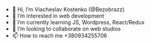 - 👋 Hi, I’m Viacheslav Kostenko (@Bezobrazz)
- 👀 I’m interested in web development
- 🌱 I’m currently learning JS, Wordpress, React/Redux 
- 💞️ I’m looking to collaborate on web studios
- 📫 How to reach me +380934255706

<!---
Bezobrazz/Bezobrazz is a ✨ special ✨ repository because its `README.md` (this file) appears on your GitHub profile.
You can click the Preview link to take a look at your changes.
--->
